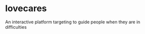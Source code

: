 lovecares
=========

An interactive platform targeting to guide people when they are in difficulties
